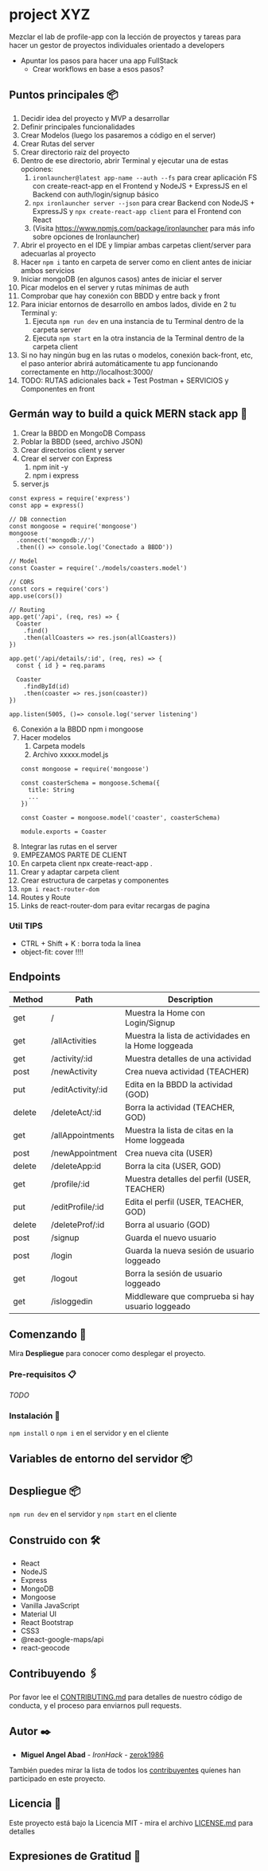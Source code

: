 # project XYZ  

Mezclar el lab de profile-app con la lección de proyectos y tareas para hacer un gestor de proyectos individuales orientado a developers
- Apuntar los pasos para hacer una app FullStack
  - Crear workflows en base a esos pasos?

## Puntos principales 📦

1. Decidir idea del proyecto y MVP a desarrollar
2. Definir principales funcionalidades
3. Crear Modelos (luego los pasaremos a código en el server)
4. Crear Rutas del server
5. Crear directorio raiz del proyecto
6. Dentro de ese directorio, abrir Terminal y ejecutar una de estas opciones:
   1.  `ironlauncher@latest app-name --auth --fs` para crear aplicación FS con create-react-app en el Frontend y NodeJS + ExpressJS en el Backend con auth/login/signup básico
   2.  `npx ironlauncher server --json` para crear Backend con NodeJS + ExpressJS y `npx create-react-app client` para el Frontend con React
   3. (Visita https://www.npmjs.com/package/ironlauncher para más info sobre opciones de Ironlauncher)
7. Abrir el proyecto en el IDE y limpiar ambas carpetas client/server para adecuarlas al proyecto
8. Hacer `npm i` tanto en carpeta de server como en client antes de iniciar ambos servicios
9.  Iniciar mongoDB (en algunos casos) antes de iniciar el server
10. Picar modelos en el server y rutas mínimas de auth
11. Comprobar que hay conexión con BBDD y entre back y front
12. Para iniciar entornos de desarrollo en ambos lados, divide en 2 tu Terminal y:
    1.  Ejecuta `npm run dev` en una instancia de tu Terminal dentro de la carpeta server
    2.  Ejecuta `npm start` en la otra instancia de la Terminal dentro de la carpeta client
13. Si no hay ningún bug en las rutas o modelos, conexión back-front, etc, el paso anterior abrirá automáticamente tu app funcionando correctamente en http://localhost:3000/
14. TODO: RUTAS adicionales back + Test Postman + SERVICIOS y Componentes en front


## Germán way to build a quick MERN stack app 🚀

1. Crear la BBDD en MongoDB Compass
2. Poblar la BBDD (seed, archivo JSON)
3. Crear directorios client y server
4. Crear el server con Express
   1. npm init -y
   2. npm i express
5. server.js

```
const express = require('express')
const app = express()

// DB connection
const mongoose = require('mongoose')
mongoose
  .connect('mongodb://')
  .then(() => console.log('Conectado a BBDD'))

// Model
const Coaster = require('./models/coasters.model')

// CORS
const cors = require('cors')
app.use(cors())

// Routing
app.get('/api', (req, res) => {
  Coaster
    .find()
    .then(allCoasters => res.json(allCoasters))
})

app.get('/api/details/:id', (req, res) => {
  const { id } = req.params

  Coaster
    .findById(id)
    .then(coaster => res.json(coaster))
})

app.listen(5005, ()=> console.log('server listening')
```
6. Conexión a la BBDD
   npm i mongoose
7. Hacer modelos
   1. Carpeta models
   2. Archivo xxxxx.model.js
   ```
   const mongoose = require('mongoose')

   const coasterSchema = mongoose.Schema({
     title: String
     ...
   })

   const Coaster = mongoose.model('coaster', coasterSchema)

   module.exports = Coaster
   ```
8. Integrar las rutas en el server
9. EMPEZAMOS PARTE DE CLIENT
10. En carpeta client npx create-react-app .
11. Crear y adaptar carpeta client
12. Crear estructura de carpetas y componentes
13. `npm i react-router-dom`
14. Routes y Route
15. Links de react-router-dom para evitar recargas de pagina




### Util TIPS

- CTRL + Shift + K : borra toda la linea
- object-fit: cover !!!!









## Endpoints

| Method | Path              | Description                                          |
| ------ | ----------------- | ---------------------------------------------------- |
| get    | /                 | Muestra la Home con Login/Signup                     |
| get    | /allActivities    | Muestra la lista de actividades en la Home loggeada  |
| get    | /activity/:id     | Muestra detalles de una actividad                    |
| post   | /newActivity      | Crea nueva actividad (TEACHER)                       |
| put    | /editActivity/:id | Edita en la BBDD la actividad (GOD)                  |
| delete | /deleteAct/:id    | Borra la actividad (TEACHER, GOD)                    |
| get    | /allAppointments  | Muestra la lista de citas en la Home loggeada        |
| post   | /newAppointment   | Crea nueva cita (USER)                               |
| delete | /deleteApp:id     | Borra la cita (USER, GOD)                            |
| get    | /profile/:id      | Muestra detalles del perfil (USER, TEACHER)          |
| put    | /editProfile/:id  | Edita el perfil (USER, TEACHER, GOD)                 |
| delete | /deleteProf/:id   | Borra al usuario (GOD)                               |
| post   | /signup           | Guarda el nuevo usuario                              |
| post   | /login            | Guarda la nueva sesión de usuario loggeado           |
| get    | /logout           | Borra la sesión de usuario loggeado                  |
| get    | /isloggedin       | Middleware que comprueba si hay usuario loggeado     |


## Comenzando 🚀

Mira **Despliegue** para conocer como desplegar el proyecto.

### Pre-requisitos 📋

_TODO_

### Instalación 🔧

`npm install` o `npm i` en el servidor y en el cliente

## Variables de entorno del servidor 📦



## Despliegue 📦

`npm run dev` en el servidor y `npm start` en el cliente

## Construido con 🛠️

- React
- NodeJS
- Express
- MongoDB
- Mongoose
- Vanilla JavaScript
- Material UI
- React Bootstrap
- CSS3
- @react-google-maps/api
- react-geocode

## Contribuyendo 🖇️

Por favor lee el [CONTRIBUTING.md](https://gist.github.com/villanuevand/xxxxxx) para detalles de nuestro código de conducta, y el proceso para enviarnos pull requests.

## Autor ✒️

- **Miguel Angel Abad** - _IronHack_ - [zerok1986](#https://github.com/zerok1986)

También puedes mirar la lista de todos los [contribuyentes](https://github.com/your/project/contributors) quíenes han participado en este proyecto.

## Licencia 📄

Este proyecto está bajo la Licencia MIT - mira el archivo [LICENSE.md](LICENSE.md) para detalles

## Expresiones de Gratitud 🎁

